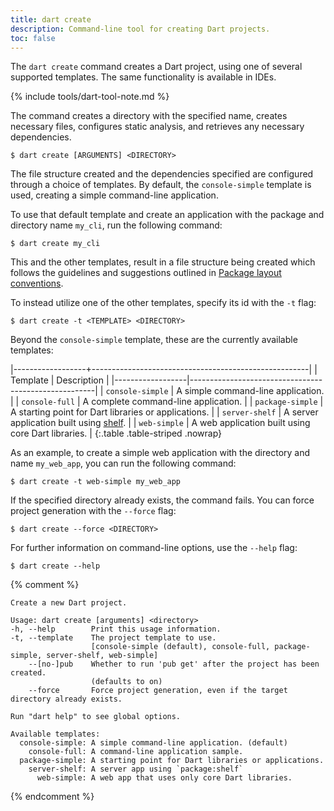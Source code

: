```yaml
---
title: dart create
description: Command-line tool for creating Dart projects.
toc: false
---
```


The `dart create` command creates a Dart project,
using one of several supported templates.
The same functionality is available in IDEs.

{% include tools/dart-tool-note.md %}

The command creates a directory with the specified name, 
creates necessary files, configures static analysis, 
and retrieves any necessary dependencies.

```terminal
$ dart create [ARGUMENTS] <DIRECTORY>
```

The file structure created and the dependencies specified
are configured through a choice of templates. By default, 
the `console-simple` template is used, 
creating a simple command-line application.

To use that default template and create an application with
the package and directory name `my_cli`, run the following command:

```terminal
$ dart create my_cli
```

This and the other templates, result in a file structure being created
which follows the guidelines and suggestions
outlined in [Package layout conventions](/tools/pub/package-layout).

To instead utilize one of the other templates, 
specify its id with the `-t` flag:

```terminal
$ dart create -t <TEMPLATE> <DIRECTORY>
```

Beyond the `console-simple` template, these are the currently available
templates:

|------------------+------------------------------------------------------|
| Template         | Description                                          |
|------------------|------------------------------------------------------|
| `console-simple` | A simple command-line application.                   |
| `console-full`   | A complete command-line application.                 |
| `package-simple` | A starting point for Dart libraries or applications. |
| `server-shelf`   | A server application built using [shelf][].          |
| `web-simple`     | A web application built using core Dart libraries.   |
{:.table .table-striped .nowrap}

[shelf]: {{site.pub-pkg}}/shelf

As an example, to create a simple web application
with the directory and name `my_web_app`,
you can run the following command:

```terminal
$ dart create -t web-simple my_web_app
```

If the specified directory already exists, the command fails. 
You can force project generation with the `--force` flag:

```terminal
$ dart create --force <DIRECTORY>
```

For further information on command-line options, use the `--help` flag:

```terminal
$ dart create --help
```

{% comment %}
```
Create a new Dart project.

Usage: dart create [arguments] <directory>
-h, --help        Print this usage information.
-t, --template    The project template to use.
                  [console-simple (default), console-full, package-simple, server-shelf, web-simple]
    --[no-]pub    Whether to run 'pub get' after the project has been created.
                  (defaults to on)
    --force       Force project generation, even if the target directory already exists.

Run "dart help" to see global options.

Available templates:
  console-simple: A simple command-line application. (default)
    console-full: A command-line application sample.
  package-simple: A starting point for Dart libraries or applications.
    server-shelf: A server app using `package:shelf`
      web-simple: A web app that uses only core Dart libraries.

```
{% endcomment %}
